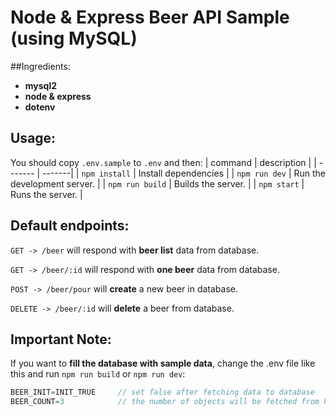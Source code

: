 # Node & Express Beer API Sample (using MySQL)

##Ingredients: 
* **mysql2**
* **node & express**
* **dotenv**

## Usage:

You should copy `.env.sample` to `.env` and then:
| command | description |
| ------- | -------|
| `npm install` | Install dependencies |
| `npm run dev` | Run the development server. |
| `npm run build` | Builds the server. |
| `npm start` | Runs the server. |

## Default endpoints:

`GET -> /beer` will respond with **beer list** data from database.

`GET -> /beer/:id` will respond with **one beer** data from database.

`POST -> /beer/pour` will **create** a new beer in database.

`DELETE -> /beer/:id` will **delete** a beer from database.

## Important Note:

If you want to **fill the database with sample data**, change the .env file like this and run `npm run build` or `npm run dev`:
```java
BEER_INIT=INIT_TRUE     // set false after fetching data to database
BEER_COUNT=3            // the number of objects will be fetched from https://random-data-api.com/api/v2/beers
```